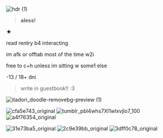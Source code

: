 ![hdr (1)](https://github.com/vampbite/vampbite/assets/145265219/a5f94064-5c20-4401-b718-8232b913acce)

> **aless!**

★

read rentry b4 interacting

im afk or offtab most of the time w2i

free to c+h unless im sitting w some1 else

-13 / 18+ dni
> write in guestbook!! :3



![itadori_doodle-removebg-preview (1)](https://github.com/vampbite/vampbite/assets/145265219/e8849d64-962c-4625-bc3d-6c663acd3fe2)

![cfa5e743_original](https://github.com/vampbite/vampbite/assets/145265219/fb0df5fa-e121-4eef-94bf-13fb08755cd9)
![tumblr_pbl4whs7Xl1wlxvjlo7_100](https://github.com/vampbite/vampbite/assets/145265219/7ee2c070-7aa0-47f5-acbe-5ca43cd1fdf1)
![a4f76354_original](https://github.com/vampbite/vampbite/assets/145265219/b7e103b3-dc17-480f-b3c8-58a4617c8ca9)

![31e73ba5_original](https://github.com/vampbite/vampbite/assets/145265219/e01ad42e-793b-4478-ab9b-0e06a3a71a88)
![2c9e39bb_original](https://github.com/vampbite/vampbite/assets/145265219/8923e1e3-d949-460a-8e0c-1a53c1a19db1)
![3dff0c78_original](https://github.com/vampbite/vampbite/assets/145265219/909c0c7c-e5cb-464d-b2e0-8fcf2542ba0d)
